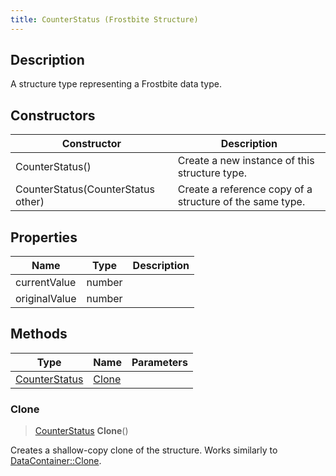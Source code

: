 ```yaml
---
title: CounterStatus (Frostbite Structure)
---
```

## Description

A structure type representing a Frostbite data type.

## Constructors

| Constructor                        | Description                                              |
| ---------------------------------- | -------------------------------------------------------- |
| CounterStatus()                    | Create a new instance of this structure type.            |
| CounterStatus(CounterStatus other) | Create a reference copy of a structure of the same type. |

## Properties

| Name          | Type   | Description |
| ------------- | ------ | ----------- |
| currentValue  | number |             |
| originalValue | number |             |

## Methods

| Type                           | Name            | Parameters |
| ------------------------------ | --------------- | ---------- |
| [CounterStatus](CounterStatus) | [Clone](#clone) |            |

### Clone

> [CounterStatus](CounterStatus) **Clone**()

Creates a shallow-copy clone of the structure. Works similarly to [DataContainer::Clone](/vext/ref/cls/shr/datacontainer#clone).
